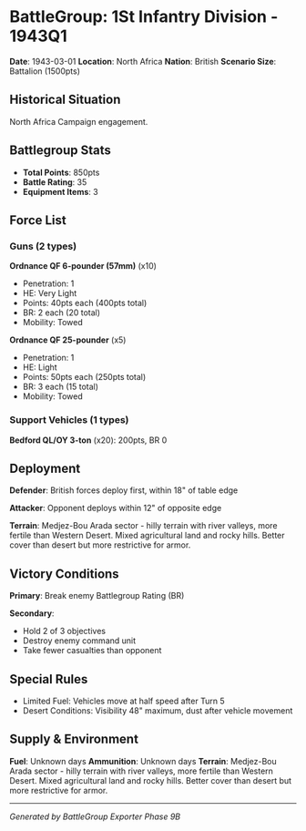 # BattleGroup: 1St Infantry Division - 1943Q1

**Date**: 1943-03-01
**Location**: North Africa
**Nation**: British
**Scenario Size**: Battalion (1500pts)

## Historical Situation

North Africa Campaign engagement.

## Battlegroup Stats

- **Total Points**: 850pts
- **Battle Rating**: 35
- **Equipment Items**: 3

## Force List

### Guns (2 types)

**Ordnance QF 6-pounder (57mm)** (x10)
- Penetration: 1
- HE: Very Light
- Points: 40pts each (400pts total)
- BR: 2 each (20 total)
- Mobility: Towed

**Ordnance QF 25-pounder** (x5)
- Penetration: 1
- HE: Light
- Points: 50pts each (250pts total)
- BR: 3 each (15 total)
- Mobility: Towed

### Support Vehicles (1 types)

**Bedford QL/OY 3-ton** (x20): 200pts, BR 0

## Deployment

**Defender**: British forces deploy first, within 18" of table edge

**Attacker**: Opponent deploys within 12" of opposite edge

**Terrain**: Medjez-Bou Arada sector - hilly terrain with river valleys, more fertile than Western Desert. Mixed agricultural land and rocky hills. Better cover than desert but more restrictive for armor.

## Victory Conditions

**Primary**: Break enemy Battlegroup Rating (BR)

**Secondary**:
- Hold 2 of 3 objectives
- Destroy enemy command unit
- Take fewer casualties than opponent

## Special Rules

- Limited Fuel: Vehicles move at half speed after Turn 5
- Desert Conditions: Visibility 48" maximum, dust after vehicle movement

## Supply & Environment

**Fuel**: Unknown days
**Ammunition**: Unknown days
**Terrain**: Medjez-Bou Arada sector - hilly terrain with river valleys, more fertile than Western Desert. Mixed agricultural land and rocky hills. Better cover than desert but more restrictive for armor.

---

*Generated by BattleGroup Exporter Phase 9B*
